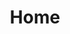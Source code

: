 ---
layout: base__homepage
title: Home
permalink: /
regenerate: true
logo: /assets/img/content/branding/logo-type--default.svg
hero: /assets/img/content/hero/pink-blur-bg.jpg
hero_classes: has-bleed-tint
theme: theme-home
---